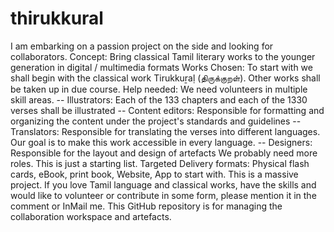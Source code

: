 # thirukkural
I am embarking on a passion project on the side and looking for collaborators.  Concept: Bring classical Tamil literary works to the younger generation in digital / multimedia formats  Works Chosen: To start with we shall begin with the classical work Tirukkuṟaḷ (திருக்குறள்). Other works shall be taken up in due course.  Help needed: We need volunteers in multiple skill areas.  -- Illustrators: Each of the 133 chapters and each of the 1330 verses shall be illustrated -- Content editors: Responsible for formatting and organizing the content under the project's standards and guidelines -- Translators: Responsible for translating the verses into different languages. Our goal is to make this work accessible in every language. -- Designers: Responsible for the layout and design of artefacts  We probably need more roles. This is just a starting list.  Targeted Delivery formats: Physical flash cards, eBook, print book, Website, App to start with.  This is a massive project. If you love Tamil language and classical works, have the skills and would like to volunteer or contribute in some form, please mention it in the comment or InMail me.  This GitHub repository is for managing the collaboration workspace and artefacts.
